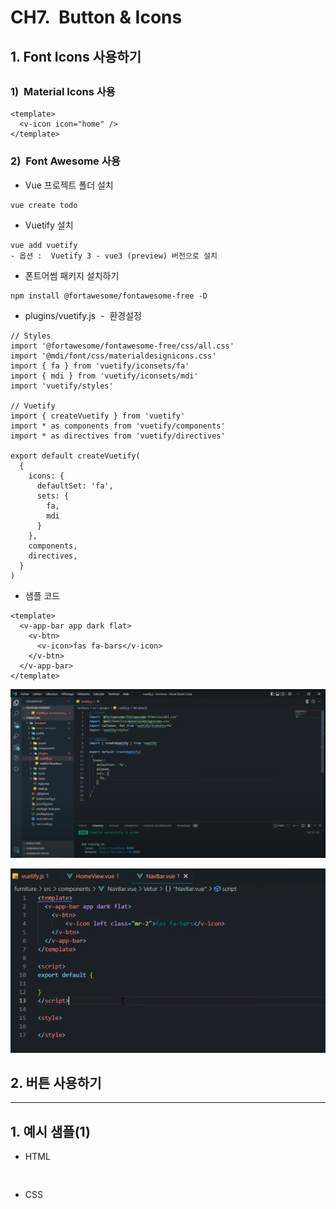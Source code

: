 # CH7.  Button & Icons

  

## 1\. Font Icons 사용하기

##   

### 1)  Material Icons 사용

  

```
<template>
  <v-icon icon="home" />
</template>
```

  

  

### 2)  Font Awesome 사용

  

- Vue 프로젝트 폴더 설치

```
vue create todo
```

  

- Vuetify 설치

```
vue add vuetify
- 옵션 :  Vuetify 3 - vue3 (preview) 버전으로 설치
```

  

  

- 폰트어썸 패키지 설치하기

```
npm install @fortawesome/fontawesome-free -D
```

  

- plugins/vuetify.js  -  환경설정

```
// Styles
import '@fortawesome/fontawesome-free/css/all.css'
import '@mdi/font/css/materialdesignicons.css'
import { fa } from 'vuetify/iconsets/fa'
import { mdi } from 'vuetify/iconsets/mdi'
import 'vuetify/styles'

// Vuetify
import { createVuetify } from 'vuetify'
import * as components from 'vuetify/components'
import * as directives from 'vuetify/directives'

export default createVuetify(
  {
    icons: {
      defaultSet: 'fa',
      sets: {
        fa,
        mdi
      }
    },
    components,
    directives,
  }
)
```

  

  

- 샘플 코드

```
<template>
  <v-app-bar app dark flat>
    <v-btn>
      <v-icon>fas fa-bars</v-icon>
    </v-btn>
  </v-app-bar>
</template>
```

  

  

![](Files/image.png)  

  

![](Files/image%202.png)  

  

  

## 2\. 버튼 사용하기

  

  

  

  

  

  

* * *

  

  

## 1\. 예시 샘플(1)

  

- HTML

```


```

  

- CSS

```


```